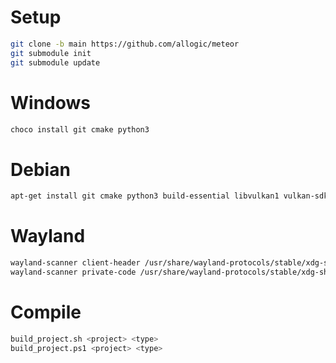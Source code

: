 # Setup

```sh
git clone -b main https://github.com/allogic/meteor
git submodule init
git submodule update
```

# Windows

```sh
choco install git cmake python3
```

# Debian

```sh
apt-get install git cmake python3 build-essential libvulkan1 vulkan-sdk
```

# Wayland

```sh
wayland-scanner client-header /usr/share/wayland-protocols/stable/xdg-shell/xdg-shell.xml xdgshell.h
wayland-scanner private-code /usr/share/wayland-protocols/stable/xdg-shell/xdg-shell.xml xdgshell.c
```

# Compile

```sh
build_project.sh <project> <type>
build_project.ps1 <project> <type>
```